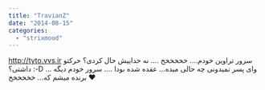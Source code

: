 ```yaml
---
title: "TravianZ"
date: "2014-08-15"
categories: 
  - "strixmood"
---
```


http://tyto.vvs.ir سرور تراوین خودم.... خخخخخخ .... نه خداییش حال کردی؟ حرکتو داشتی؟ :-D ... وای پسر نمیدونی چه حالی میده... عقده شده بودا .... سرور خودم دیگه برنده میشم که... خخخخخخ ♥
